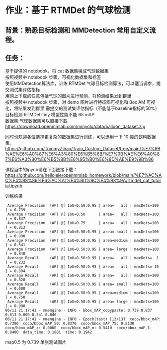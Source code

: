 # 作业：基于 RTMDet 的气球检测

## 背景：熟悉目标检测和 MMDetection 常用自定义流程。

## 任务：

基于提供的 notebook，将 cat 数据集换成气球数据集  
按照视频中 notebook 步骤，可视化数据集和标签  
使用MMDetection算法库，训练 RTMDet 气球目标检测算法，可以适当调参，提交测试集评估指标  
用网上下载的任意包括气球的图片进行预测，将预测结果发到群里  
按照视频中 notebook 步骤，对 demo 图片进行特征图可视化和 Box AM 可视化，将结果发到群里 需提交的测试集评估指标（不能低于baseline指标的50%）  
目标检测 RTMDet-tiny 模型性能不能 65 mAP  
数据集 气球数据集可以直接下载 https://download.openmmlab.com/mmyolo/data/balloon_dataset.zip

同时也欢迎各位选择更复杂的数据集进行训练，可以选用一下 10 类的饮料数据集。 https://github.com/TommyZihao/Train_Custom_Dataset/tree/main/%E7%9B%AE%E6%A0%87%E6%A3%80%E6%B5%8B/%E7%9B%AE%E6%A0%87%E6%A3%80%E6%B5%8B%E6%95%B0%E6%8D%AE%E9%9B%86

课程当中的ipynb请在下面链接下载： https://github.com/hellolele/openmmlab_homework/blob/main/%E7%AC%AC%E4%B8%89%E6%AC%A1%E4%BD%9C%E4%B8%9A/rtmdet_cat_tutorial.ipynb

训练结果
```
 Average Precision  (AP) @[ IoU=0.50:0.95 | area=   all | maxDets=100 ] = 0.739
 Average Precision  (AP) @[ IoU=0.50      | area=   all | maxDets=100 ] = 0.837
 Average Precision  (AP) @[ IoU=0.75      | area=   all | maxDets=100 ] = 0.813
 Average Precision  (AP) @[ IoU=0.50:0.95 | area= small | maxDets=100 ] = 0.000
 Average Precision  (AP) @[ IoU=0.50:0.95 | area=medium | maxDets=100 ] = 0.541
 Average Precision  (AP) @[ IoU=0.50:0.95 | area= large | maxDets=100 ] = 0.840
 Average Recall     (AR) @[ IoU=0.50:0.95 | area=   all | maxDets=  1 ] = 0.232
 Average Recall     (AR) @[ IoU=0.50:0.95 | area=   all | maxDets= 10 ] = 0.804
 Average Recall     (AR) @[ IoU=0.50:0.95 | area=   all | maxDets=100 ] = 0.828
 Average Recall     (AR) @[ IoU=0.50:0.95 | area= small | maxDets=100 ] = 0.000
 Average Recall     (AR) @[ IoU=0.50:0.95 | area=medium | maxDets=100 ] = 0.750
 Average Recall     (AR) @[ IoU=0.50:0.95 | area= large | maxDets=100 ] = 0.900
06/11 21:17:41 - mmengine - INFO - bbox_mAP_copypaste: 0.739 0.837 0.813 0.000 0.541 0.840
06/11 21:17:41 - mmengine - INFO - Epoch(test) [13/13]  coco/bbox_mAP: 0.7390  coco/bbox_mAP_50: 0.8370  coco/bbox_mAP_75: 0.8130  coco/bbox_mAP_s: 0.0000  coco/bbox_mAP_m: 0.5410  coco/bbox_mAP_l: 0.8400  data_time: 0.1801  time: 0.1942
```

map0.5 为 0.739
单张测试图片